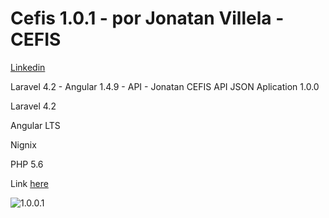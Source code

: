 # Cefis 1.0.1 - por Jonatan Villela - CEFIS
[Linkedin](https://www.linkedin.com/in/jo0natan/)

Laravel 4.2 - Angular 1.4.9 - API - Jonatan
CEFIS API JSON Aplication 1.0.0

Laravel 4.2

Angular LTS

Nignix

PHP 5.6

Link [here](https://cefis.jntville.com.br)
                                                     
![1.0.0.1](https://www.jntville.com.br/assets/front/img/gallery/1621640275.jpg)
